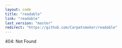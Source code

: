 ```yaml
---
layout: code
title: "readable"
link: "readable"
last_version: "master"
redirect: "https://github.com/Carpetsmoker/readable"
---
```


404: Not Found
